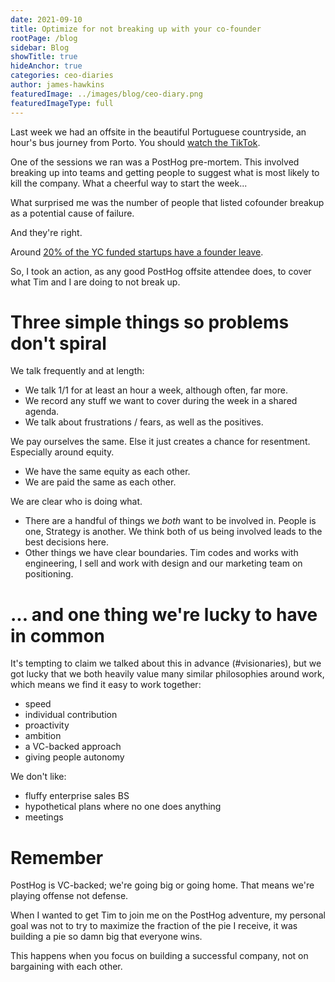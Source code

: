 ```yaml
---
date: 2021-09-10
title: Optimize for not breaking up with your co-founder
rootPage: /blog
sidebar: Blog
showTitle: true
hideAnchor: true
categories: ceo-diaries
author: james-hawkins
featuredImage: ../images/blog/ceo-diary.png
featuredImageType: full
---
```


Last week we had an offsite in the beautiful Portuguese countryside, an hour's bus journey from Porto. You should [watch the TikTok](https://vm.tiktok.com/ZMRUGX4XW/).

One of the sessions we ran was a PostHog pre-mortem. This involved breaking up into teams and getting people to suggest what is most likely to kill the company. What a cheerful way to start the week...

What surprised me was the number of people that listed cofounder breakup as a potential cause of failure.

And they're right.

Around [20% of the YC funded startups have a founder leave](http://paulgraham.com/startupmistakes.html).

So, I took an action, as any good PostHog offsite attendee does, to cover what Tim and I are doing to not break up.

# Three simple things so problems don't spiral

We talk frequently and at length:
- We talk 1/1 for at least an hour a week, although often, far more.
- We record any stuff we want to cover during the week in a shared agenda.
- We talk about frustrations / fears, as well as the positives.

We pay ourselves the same. Else it just creates a chance for resentment. Especially around equity.
- We have the same equity as each other.
- We are paid the same as each other.

We are clear who is doing what.
- There are a handful of things we _both_ want to be involved in. People is one, Strategy is another. We think both of us being involved leads to the best decisions here.
- Other things we have clear boundaries. Tim codes and works with engineering, I sell and work with design and our marketing team on positioning.

# ... and one thing we're lucky to have in common

It's tempting to claim we talked about this in advance (#visionaries), but we got lucky that we both heavily value many similar philosophies around work, which means we find it easy to work together:

- speed
- individual contribution
- proactivity
- ambition
- a VC-backed approach
- giving people autonomy

We don't like:

- fluffy enterprise sales BS
- hypothetical plans where no one does anything
- meetings

# Remember

PostHog is VC-backed; we're going big or going home. That means we're playing offense not defense.

When I wanted to get Tim to join me on the PostHog adventure, my personal goal was not to try to maximize the fraction of the pie I receive, it was building a pie so damn big that everyone wins.

This happens when you focus on building a successful company, not on bargaining with each other.